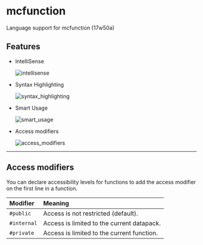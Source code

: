 # mcfunction

Language support for mcfunction (17w50a)

## Features

- IntelliSense

  ![intellisense](https://raw.githubusercontent.com/intsuc/mcfunction-ss/master/images/intellisense.png)

- Syntax Highlighting

  ![syntax_highlighting](https://raw.githubusercontent.com/intsuc/mcfunction-ss/master/images/syntax_highlight.png)

- Smart Usage

  ![smart_usage](https://raw.githubusercontent.com/intsuc/mcfunction-ss/master/images/smart_usage.png)

- Access modifiers

  ![access_modifiers](https://github.com/intsuc/mcfunction-ss/blob/master/images/access_modifiers.png)

----------

## Access modifiers

You can declare accessibility levels for functions to add the access modifier on the first line in a function.

| Modifier    | Meaning                                    |
| :---------- | :----------------------------------------- |
| `#public`   | Access is not restricted (default).        |
| `#internal` | Access is limited to the current datapack. |
| `#private`  | Access is limited to the current function. |